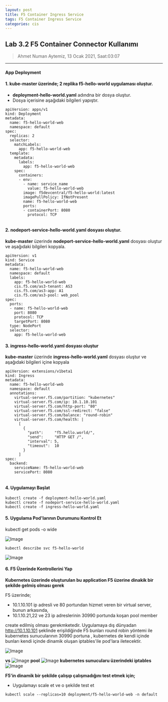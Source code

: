 ```yaml
---
layout: post
title: F5 Container Ingress Service
tags: F5 Container Ingress Service
categories: cis
---
```


## Lab 3.2 F5 Container Connector Kullanımı

> Ahmet Numan Aytemiz, 13 Ocak 2021, Saat:03:07

---

#### App Deployment

#### 1. **kube-master üzerinde;** 2 replika f5-hello-world uygulaması oluştur.

- **deployment-hello-world.yaml** adındna bir dosya oluştur.
- Dosya içerisine aşağıdaki bilgileri yapıştır.

```
apiVersion: apps/v1
kind: Deployment
metadata:
  name: f5-hello-world-web
  namespace: default
spec:
  replicas: 2
  selector:
    matchLabels:
      app: f5-hello-world-web
  template:
    metadata:
      labels:
        app: f5-hello-world-web
    spec:
      containers:
      - env:
        - name: service_name
          value: f5-hello-world-web
        image: f5devcentral/f5-hello-world:latest
        imagePullPolicy: IfNotPresent
        name: f5-hello-world-web
        ports:
        - containerPort: 8080
          protocol: TCP


```

#### 2. nodeport-service-hello-world.yaml dosyası oluştur.

**kube-master** üzerinde **nodeport-service-hello-world.yaml** dosyası oluştur ve aşağıdaki bilgileri kopyala.

```
apiVersion: v1
kind: Service
metadata:
  name: f5-hello-world-web
  namespace: default
  labels:
    app: f5-hello-world-web
    cis.f5.com/as3-tenant: AS3
    cis.f5.com/as3-app: A1
    cis.f5.com/as3-pool: web_pool
spec:
  ports:
  - name: f5-hello-world-web
    port: 8080
    protocol: TCP
    targetPort: 8080
  type: NodePort
  selector:
    app: f5-hello-world-web

```

#### 3. ingress-hello-world.yaml dosyası oluştur 

**kube-master** üzerinde **ingress-hello-world.yaml** dosyası oluştur ve aşağıdaki bilgileri içine kopyala

```
apiVersion: extensions/v1beta1
kind: Ingress
metadata:
  name: f5-hello-world-web
  namespace: default
  annotations:
    virtual-server.f5.com/partition: "kubernetes"
    virtual-server.f5.com/ip: 10.1.10.101
    virtual-server.f5.com/http-port: "80"
    virtual-server.f5.com/ssl-redirect: "false"
    virtual-server.f5.com/balance: "round-robin"
    virtual-server.f5.com/health: |
      [
        {
          "path":     "f5.hello.world/",
          "send":     "HTTP GET /",
          "interval": 5,
          "timeout":  10
        }
      ]
spec:
  backend:
    serviceName: f5-hello-world-web
    servicePort: 8080


```

#### 4. Uygulamayı Başlat

```
kubectl create -f deployment-hello-world.yaml
kubectl create -f nodeport-service-hello-world.yaml
kubectl create -f ingress-hello-world.yaml

```

#### 5. Uygulama Pod'larının Durumunu Kontrol Et


kubectl get pods -o wide

![Image](/img/pods.png)

`kubectl describe svc f5-hello-world`

![Image](/img/svc.png)

#### 6. F5 Üzerinde Kontrollerini Yap

**Kubernetes üzerinde oluşturulan bu application  F5 üzerine dinakik bir şekilde gelmiş olması gerek**

F5 üzerinde;

- 10.1.10.101 ip adresli ve 80 portundan hizmet veren bir virtual server, bunun arkasında,
- 10.1.10.21,22 ve 23 ip adreslerinin 30990 portunda koşan pool member 

create edilmiş olması gerekmketedir. Uygulamaya dış dünyadan http://10.1.10.101 şeklinde erişildiğinde F5 bunları round robin yöntemi ile kubernetes sunucularının 30990 portuna , kubernetes de kendi içinde bunları kendi içinde dinamik oluşan iptables'ile pod'lara iletecektir.

![Image](/img/app.png)

**vs**
![Image](/img/virtual_server.png)
**pool**
![Image](/img/virtual_server.png)
**kubernetes sunucularu üzerindeki iptables**
![Image](/img/iptables.png)


**F5'in dinamik bir şekilde çalışıp çalışmadığını test etmek için;**

- Uygulamayı scale et ve o şekilde test et

`kubectl scale --replicas=10 deployment/f5-hello-world-web -n default`

